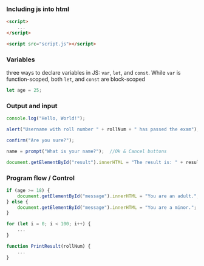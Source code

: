 
### Including js into html

```html
<script>
	...
</script>
```

```html
<script src="script.js"></script>
```

### Variables

three ways to declare variables in JS: `var`, `let`, and `const`. While `var` is function-scoped, both `let`, and `const` are block-scoped

```javascript
let age = 25;
```

### Output and input

```javascript
console.log("Hello, World!");
```

```javascript
alert("Username with roll number " + rollNum + " has passed the exam");
```

```javascript
confirm("Are you sure?");
```

```javascript
name = prompt("What is your name?");  //Ok & Cancel buttons
```

```javascript
document.getElementById("result").innerHTML = "The result is: " + result;
```

### Program flow / Control

```javascript
if (age >= 18) {
	document.getElementById("message").innerHTML = "You are an adult.";
} else {
	document.getElementById("message").innerHTML = "You are a minor.";
}
```

```javascript
for (let i = 0; i < 100; i++) {
	...
}
```

```javascript
function PrintResult(rollNum) {
	...
}
```

